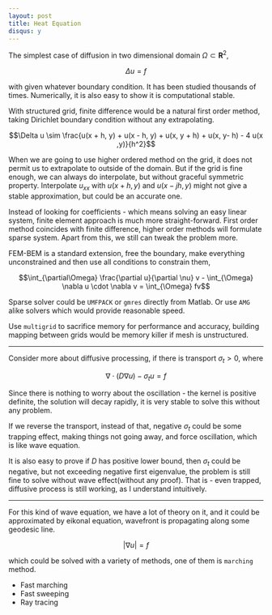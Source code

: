 ```yaml
---
layout: post
title: Heat Equation
disqus: y
---
```


The simplest case of diffusion in two dimensional domain $\Omega\subset\mathbf{R}^2$,

$$\Delta u = f$$

with given whatever boundary condition. It has been studied thousands of times. Numerically, it is also easy to show it is computational stable.

With structured grid, finite difference would be a natural first order method, taking Dirichlet boundary condition without any extrapolating.

$$\Delta u \sim \frac{u(x + h, y) + u(x - h, y) + u(x, y + h) + u(x, y- h) - 4 u(x ,y)}{h^2}$$

When we are going to use higher ordered method on the grid, it does not permit us to extrapolate to outside of the domain. But if the grid is fine enough, we can always do interpolate, but without graceful symmetric property. Interpolate $u_{xx}$ with $u(x+h, y)$ and $u(x - jh, y)$ might not give a stable approximation, but could be an accurate one.

Instead of looking for coefficients - which means solving an easy linear system, finite element approach is much more straight-forward. First order method coincides with finite difference, higher order methods will formulate sparse system. Apart from this, we still can tweak the problem more.

FEM-BEM is a standard extension, free the boundary, make everything unconstrained and then use all conditions to constrain them,

$$\int_{\partial\Omega} \frac{\partial u}{\partial \nu} v - \int_{\Omega} \nabla u \cdot \nabla v = \int_{\Omega} fv$$

Sparse solver could be ``UMFPACK`` or ``gmres`` directly from Matlab. Or use ``AMG`` alike solvers which would provide reasonable speed.

Use ``multigrid`` to sacrifice memory for performance and accuracy, building mapping between grids would be memory killer if mesh is unstructured.

---

Consider more about diffusive processing, if there is transport $\sigma_t > 0$, where

$$\nabla\cdot (D\nabla u) - \sigma_t u = f$$

Since there is nothing to worry about the oscillation - the kernel is positive definite, the solution will decay rapidly, it is very stable to solve this without any problem.

If we reverse the transport, instead of that, negative $\sigma_t$ could be some trapping effect, making things not going away, and force oscillation, which is like wave equation.

It is also easy to prove if $D$ has positive lower bound, then  $\sigma_t$ could be negative, but not exceeding negative first eigenvalue, the problem is still fine to solve without wave effect(without any proof). That is - even trapped, diffusive process is still working, as I understand intuitively.

---

For this kind of wave equation, we have a lot of theory on it, and it could be approximated by eikonal equation, wavefront is propagating along some geodesic line.

$$|\nabla u| = f$$

which could be solved with a variety of methods, one of them is ``marching`` method.

- Fast marching
- Fast sweeping
- Ray tracing
